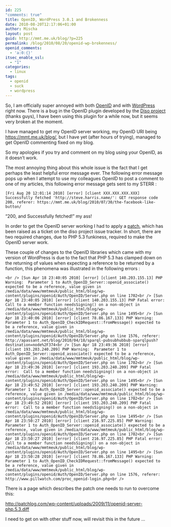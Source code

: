 ```yaml
---
id: 225
"comments: true"
title: OpenID, WordPress 3.0.1 and Brokenness
date: 2010-08-20T12:17:06+01:00
author: Mischa
layout: post
guid: http://mmt.me.uk/blog/?p=225
permalink: /blog/2010/08/20/openid-wp-brokenness/
openid_comments:
  - 'a:0:{}'
itsec_enable_ssl:
  - "1"
categories:
  - linux
tags:
  - openid
  - suck
  - wordpress
---
```

So, I am officially super annoyed with both [OpenID](http://openid.net/) and with [WordPress](http://wordpress.org/) right now. There is a bug in the OpenID plugin developed by the [Diso project](http://code.google.com/p/diso/) (thanks guys), I have been using this plugin for a while now, but it seems very broken at the moment. 

I have managed to get my OpenID server working, my OpenID URI being <https://mmt.me.uk/blog/>, but I have yet (after hours of trying), managed to get OpenID commenting fixed on my blog. 

So my apologies if you try and comment on my blog using your OpenID, as it doesn&#8217;t work.

The most annoying thing about this whole issue is the fact that I get perhaps the least helpful error message ever. The following error message pops up when I attempt to use my colleagues OpenID to post a comment to one of my articles, this following error message gets sent to my STERR :

`[Fri Aug 20 12:01:14 2010] [error] [client XXX.XXX.XXX.XXX] Successfully fetched 'http://steve.harris.name/': GET response code 200, referer: https://mmt.me.uk/blog/2010/07/30/the-facebook-like-button/`

&#8220;200, and Successfully fetched!&#8221; my ass!

In order to get the OpenID server working I had to apply a [patch](http://code.google.com/p/diso/issues/detail?id=161), which has been raised as a ticket on the diso project issue tracker. In short, there are two required changes, due to PHP 5.3 funkiness, required to make the OpenID server work.

These couple of changes to the OpenID libraries which came with my version of WordPress is due to the fact that PHP 5.3 has clamped down on the returning of values when expecting a reference to be returned by a function, this phenomena was illustrated in the following errors : 

`<br />
[Sun Apr 18 23:40:05 2010] [error] [client 140.203.155.13] PHP Warning:  Parameter 1 to Auth_OpenID_Server::openid_associate() expected to be a reference, value given in /media/data/www/mmtmeuk/public_html/blog/wp-content/plugins/openid/Auth/OpenID/Server.php on line 1702<br />
[Sun Apr 18 23:40:05 2010] [error] [client 140.203.155.13] PHP Fatal error:  Call to a member function needsSigning() on a non-object in /media/data/www/mmtmeuk/public_html/blog/wp-content/plugins/openid/Auth/OpenID/Server.php on line 1495<br />
[Sun Apr 18 23:40:06 2010] [error] [client 78.86.167.133] PHP Warning:  Parameter 1 to Auth_OpenID_CheckIDRequest::fromMessage() expected to be a reference, value given in /media/data/www/mmtmeuk/public_html/blog/wp-content/plugins/openid/Auth/OpenID/Server.php on line 1576, referer: http://apassant.net/blog/2010/04/18/sparql-pubsubhubbub-sparqlpush?destination=node%2F374<br />
[Sun Apr 18 23:49:36 2010] [error] [client 193.203.240.209] PHP Warning:  Parameter 1 to Auth_OpenID_Server::openid_associate() expected to be a reference, value given in /media/data/www/mmtmeuk/public_html/blog/wp-content/plugins/openid/Auth/OpenID/Server.php on line 1702<br />
[Sun Apr 18 23:49:36 2010] [error] [client 193.203.240.209] PHP Fatal error:  Call to a member function needsSigning() on a non-object in /media/data/www/mmtmeuk/public_html/blog/wp-content/plugins/openid/Auth/OpenID/Server.php on line 1495<br />
[Sun Apr 18 23:49:52 2010] [error] [client 193.203.240.209] PHP Warning:  Parameter 1 to Auth_OpenID_Server::openid_associate() expected to be a reference, value given in /media/data/www/mmtmeuk/public_html/blog/wp-content/plugins/openid/Auth/OpenID/Server.php on line 1702<br />
[Sun Apr 18 23:49:52 2010] [error] [client 193.203.240.209] PHP Fatal error:  Call to a member function needsSigning() on a non-object in /media/data/www/mmtmeuk/public_html/blog/wp-content/plugins/openid/Auth/OpenID/Server.php on line 1495<br />
[Sun Apr 18 23:50:27 2010] [error] [client 216.97.225.85] PHP Warning:  Parameter 1 to Auth_OpenID_Server::openid_associate() expected to be a reference, value given in /media/data/www/mmtmeuk/public_html/blog/wp-content/plugins/openid/Auth/OpenID/Server.php on line 1702<br />
[Sun Apr 18 23:50:27 2010] [error] [client 216.97.225.85] PHP Fatal error:  Call to a member function needsSigning() on a non-object in /media/data/www/mmtmeuk/public_html/blog/wp-content/plugins/openid/Auth/OpenID/Server.php on line 1495<br />
[Sun Apr 18 23:50:28 2010] [error] [client 78.86.167.133] PHP Warning:  Parameter 1 to Auth_OpenID_CheckIDRequest::fromMessage() expected to be a reference, value given in /media/data/www/mmtmeuk/public_html/blog/wp-content/plugins/openid/Auth/OpenID/Server.php on line 1576, referer: http://www.pillwatch.com/proc_openid-login.php<br />
` 

There is a page which describes the patch one needs to run to overcome this: 

<http://patchlog.com/wp-content/uploads/2009/11/openid-server-php.5.3.diff>

I need to get on with other stuff now, will revisit this in the future &#8230;

